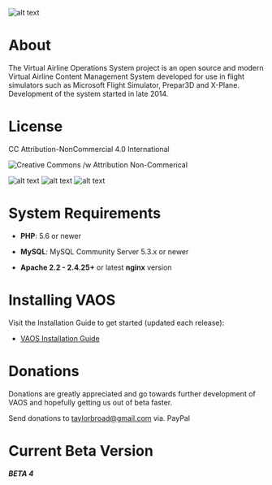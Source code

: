 ![alt text](http://i.imgur.com/E2Qa1tf.jpg)

# About

The Virtual Airline Operations System project is an open source and modern Virtual Airline Content Management System developed for use in flight simulators such as Microsoft Flight Simulator, Prepar3D and X-Plane. Development of the system started in late 2014.


# License

CC Attribution-NonCommercial 4.0 International

![Creative Commons /w Attribution Non-Commerical](https://i.creativecommons.org/l/by-nc/4.0/88x31.png)

![alt text](https://creativecommons.org//wp-content/themes/creativecommons.org/images/chooser_cc.png "CC") ![alt text](https://creativecommons.org/wp-content/themes/creativecommons.org/images/chooser_by.png "CC") ![alt text](https://creativecommons.org//wp-content/themes/creativecommons.org/images/chooser_nc.png "CC")



# System Requirements

- **PHP**: 5.6 or newer

- **MySQL**: MySQL Community Server 5.3.x or newer

- **Apache 2.2 - 2.4.25+** or latest **nginx** version

# Installing VAOS

Visit the Installation Guide to get started (updated each release):
* [VAOS Installation Guide](https://github.com/FSVAOS/VAOS/blob/master/Documentation/InstallationGuide.pdf)

# Donations
Donations are greatly appreciated and go towards further development of VAOS and hopefully getting us out of beta faster.

Send donations to taylorbroad@gmail.com via. PayPal

# Current Beta Version
##### BETA 4
